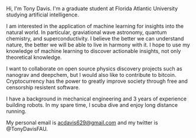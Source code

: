 Hi, I'm Tony Davis. I'm a graduate student at Florida Atlantic University studying artificial intelligence. 

I am interested in the application of machine learning for insights into the natural world. In particular, graviational wave astronomy, quantum chemistry, and superconductivity. I believe the better we can understand nature, the better we will be able to live in harmony with it. I hope to use my knowledge of machine learning to discover actionable insights, not only theoretical knowledge.  

I want to collaborate on open source physics discovery projects such as nanograv and deepchem, but I would also like to contribute to bitcoin. Cryptocurrency has the power to greatly improve society through free and censorship resistent software. 

I have a background in mechanical engineering and 3 years of experience building robots. In my spare time, I scuba dive and enjoy long distance running. 

My personal email is acdavis629@gmail.com and my twitter is @TonyDavisFAU.

